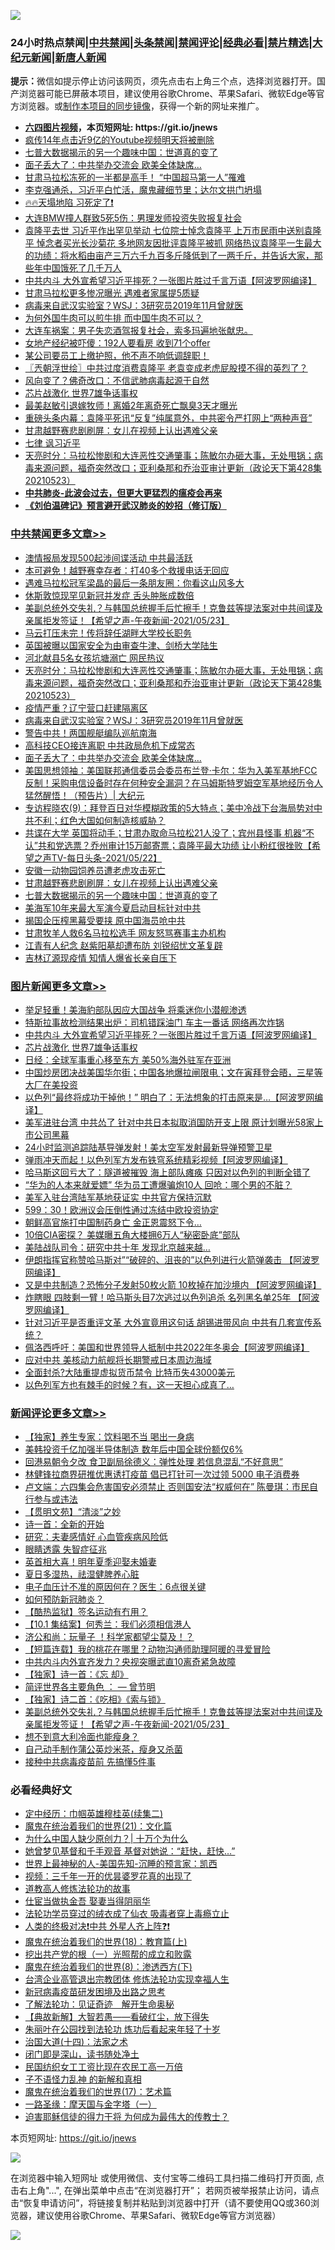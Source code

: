 ![](https://raw.githubusercontent.com/fqnews/bnews/master/64photo/fqnews-qr.jpg)

<div id="tt">
<h3>24小时热点禁闻|<a href="#%E4%B8%AD%E5%85%B1%E7%A6%81%E9%97%BB%E6%9B%B4%E5%A4%9A%E6%96%87%E7%AB%A0">中共禁闻</a>|<a href="#%E5%9B%BE%E7%89%87%E6%96%B0%E9%97%BB%E6%9B%B4%E5%A4%9A%E6%96%87%E7%AB%A0">头条禁闻</a>|<a href="#%E6%96%B0%E9%97%BB%E8%AF%84%E8%AE%BA%E6%9B%B4%E5%A4%9A%E6%96%87%E7%AB%A0">禁闻评论|<a href="#%E5%BF%85%E7%9C%8B%E7%BB%8F%E5%85%B8%E5%A5%BD%E6%96%87">经典必看|<a href="/video.md#%E7%A6%81%E7%89%87%E7%B2%BE%E9%80%89">禁片精选</a>|<a href="https://github.com/fqnews/djy/blob/master/gb/nf1351518.md#1">大纪元新闻</a>|<a href="https://github.com/fqnews/ntdtv/blob/master/gb/prog204.md#1">新唐人新闻</a></h3>
<div><b>提示：</b>微信如提示停止访问该网页，须先点击右上角三个点，选择浏览器打开。国产浏览器可能已屏蔽本项目，建议使用谷歌Chrome、苹果Safari、微软Edge等官方浏览器。或<a href="https://github.com/fqnews/bnews/blob/master/%E5%88%B6%E4%BD%9Cgit%E7%A6%81%E9%97%BB%E9%95%9C%E5%83%8F.md">制作本项目的同步镜像</a>，获得一个新的网址来推广。</div>
<ul>
<li><b><a href="http://d1.bdrive.tk/64.mp4" target="_blank">六四图片视频</a>，本页短网址: https://git.io/jnews</b></li>
<li><a href="/comments/20210523/1552352.md">疯传14年点击近9亿的Youtube视频明天将被删除</a></li>
<li><a href="/cbnews/20210524/1552532.md">七普大数据揭示的另一个趣味中国：世道真的变了</a></li>
<li><a href="/cbnews/20210524/1552594.md">面子丢大了：中共举办交流会 欧美全体缺席…</a></li>
<li><a href="/comments/20210523/1552341.md">甘肃马拉松冻死的一半都是高手！ “中国超马第一人”罹难</a></li>
<li><a href="/cnnews/20210524/1552505.md">李克强通杀，习近平白忙活，魔鬼藏细节里；达尔文拱门坍塌</a></li>
<li><a href="/bannedvideo/20210524/1552572.md">🔥🔥天塌地陷   习死定了❗</a></li>
<li><a href="/cbnews/20210524/1552494.md">大连BMW撞人群致5死5伤：男理发师投资失败报复社会</a></li>
<li><a href="/comments/20210524/1552591.md">袁隆平去世 习近平作出罕见举动 七位院士悼念袁隆平 上万市民雨中送别袁隆平 悼念者买光长沙菊花 多地网友因批评袁隆平被抓 网络热议袁隆平一生最大的功绩：将水稻由亩产三万六千九百多斤降低到了一两千斤，并告诉大家，那些年中国饿死了几千万人</a></li>
<li><a href="/topimagenews/20210524/1552691.md">中共内斗 大外宣希望习近平摔死？一张图片胜过千言万语【阿波罗网编译】</a></li>
<li><a href="/cbnews/20210524/1552467.md">甘肃马拉松更多惨况曝光 遇难者家属提5质疑</a></li>
<li><a href="/cbnews/20210524/1552607.md">病毒来自武汉实验室？WSJ：3研究员2019年11月曾就医</a></li>
<li><a href="/lifebaike/20210524/1552560.md">为何外国牛肉可以煎牛排 而中国牛肉不可以？</a></li>
<li><a href="/bannedvideo/20210523/1552351.md">大连车祸案：男子失恋酒驾报复社会，索多玛遍地张献忠。</a></li>
<li><a href="/cnnews/20210524/1552638.md">女地产经纪被吓傻：192人要看房 收到71个offer</a></li>
<li><a href="/bannedvideo/20210524/1552552.md">某公司要员工上缴护照，他不声不响低调辞职！</a></li>
<li><a href="/ssgc/20210524/1552528.md">〖兲朝浮世绘〗中共过度消费袁隆平 老袁变成老虎屁股摸不得的英烈了？</a></li>
<li><a href="/worldnews/20210523/1552447.md">风向变了？佛奇改口：不信武肺病毒起源于自然</a></li>
<li><a href="/topimagenews/20210524/1552507.md">芯片战激化 世界7雄争话事权</a></li>
<li><a href="/yule/20210524/1552495.md">最美赵敏引退嫁牧师！离婚2年离奇死亡飘臭3天才曝光</a></li>
<li><a href="/baitai/20210523/1552450.md">重磅头条内幕：袁隆平死讯“反复”纯属意外，中共密令严打网上“两种声音”</a></li>
<li><a href="/cbnews/20210524/1552550.md">甘肃越野赛悲剧刷屏：女儿在视频上认出遇难父亲</a></li>
<li><a href="/baitai/20210524/1552574.md">七律 讽习近平</a></li>
<li><a href="/cbnews/20210524/1552645.md">天亮时分：马拉松惨剧和大连恶性交通肇事；陈敏尔办砸大事，无处甩锅；病毒来源问题，福奇突然改口；亚利桑那和乔治亚审计更新（政论天下第428集 20210523）</a></li>
<li><b><a href="/comments/20200211/1275071.md" target="_blank">中共肺炎-此波会过去，但更大更猛烈的瘟疫会再来</a></b></li>
<li><b><a href="/comments/20200207/1272816.md" target="_blank">《刘伯温碑记》预言避开武汉肺炎的妙招（修订版）</a></b></li>
</ul>
</div>

<div class="catlist">
<h3><a href="/cbnews/" target="_blank">中共禁闻</a><span><a href="/cbnews/" target="_blank" rel="nofollow">更多文章>></a></span></h3>
<ul>
<li><a href="/cbnews/20210524/1552768.md" target="_blank">澳情报局发现500起涉间谍活动 中共最活跃</a></li>
<li><a href="/cbnews/20210524/1552731.md" target="_blank">本可避免！越野赛幸存者：打40多个救援电话无回应</a></li>
<li><a href="/cbnews/20210524/1552708.md" target="_blank">遇难马拉松冠军梁晶的最后一条朋友圈：你看这山风多大</a></li>
<li><a href="/cbnews/20210524/1552464.md" target="_blank">休斯敦惊现罕见新冠并发症 舌头肿胀成数倍</a></li>
<li><a href="/comments/20210524/1552692.md" target="_blank">美副总统外交失礼？与韩国总统握手后忙擦手！克鲁兹等提法案对中共间谍及亲属拒发签证！【希望之声-午夜新闻-2021/05/23】</a></li>
<li><a href="/cbnews/20210524/1552671.md" target="_blank">马云打压未完！传将辞任湖畔大学校长职务</a></li>
<li><a href="/cbnews/20210524/1552660.md" target="_blank">英国被曝以国家安全为由审查牛津、剑桥大学陆生</a></li>
<li><a href="/cbnews/20210524/1552650.md" target="_blank">河北献县5名女孩坑塘溺亡 网民热议</a></li>
<li><a href="/cbnews/20210524/1552645.md" target="_blank">天亮时分：马拉松惨剧和大连恶性交通肇事；陈敏尔办砸大事，无处甩锅；病毒来源问题，福奇突然改口；亚利桑那和乔治亚审计更新（政论天下第428集 20210523）</a></li>
<li><a href="/cbnews/20210524/1552624.md" target="_blank">疫情严重？辽宁营口赶建隔离区</a></li>
<li><a href="/cbnews/20210524/1552607.md" target="_blank">病毒来自武汉实验室？WSJ：3研究员2019年11月曾就医</a></li>
<li><a href="/cbnews/20210524/1552606.md" target="_blank">警告中共！两国舰艇编队巡航南海</a></li>
<li><a href="/cbnews/20210524/1552595.md" target="_blank">高科技CEO接连离职 中共政局危机下成常态</a></li>
<li><a href="/cbnews/20210524/1552594.md" target="_blank">面子丢大了：中共举办交流会 欧美全体缺席…</a></li>
<li><a href="/cbnews/20210524/1552593.md" target="_blank">美国思想领袖：美国联邦通信委员会委员布兰登·卡尔：华为入美军基地FCC反制！采购电信设备时存在何种安全漏洞？在马姆斯特罗姆空军基地经历令人猛然醒悟！（预告片）| 大纪元</a></li>
<li><a href="/comments/20210524/1552584.md" target="_blank">专访程晓农(9)：拜登百日对华模糊政策的5大特点；美中冷战下台海局势对中共不利；红色大国如何制造核威胁？</a></li>
<li><a href="/comments/20210524/1552561.md" target="_blank">共谍在大学 英国将动手；甘肃办取命马拉松21人没了；宾州县怪事 机器“不认”共和党选票？乔州审计15万邮寄票；袁隆平最大功绩 让小粉红很挫败【希望之声TV-每日头条-2021/05/22】</a></li>
<li><a href="/cbnews/20210524/1552551.md" target="_blank">安徽一动物园饲养员遭老虎攻击死亡</a></li>
<li><a href="/cbnews/20210524/1552550.md" target="_blank">甘肃越野赛悲剧刷屏：女儿在视频上认出遇难父亲</a></li>
<li><a href="/cbnews/20210524/1552532.md" target="_blank">七普大数据揭示的另一个趣味中国：世道真的变了</a></li>
<li><a href="/cbnews/20210524/1552529.md" target="_blank">美海军10年来最大军演今夏启动目标针对中共</a></li>
<li><a href="/cbnews/20210524/1552525.md" target="_blank">揭国企压榨黑幕受要挟 原中国海员呛中共</a></li>
<li><a href="/cbnews/20210524/1552520.md" target="_blank">甘肃牧羊人救6名马拉松选手 网友怒骂赛事主办机构</a></li>
<li><a href="/cbnews/20210524/1552519.md" target="_blank">江青有人纪念 赵紫阳墓却遭布防 刘锐绍忧文革复辟</a></li>
<li><a href="/cbnews/20210524/1552518.md" target="_blank">吉林辽源现疫情 知情人爆省长亲自压下</a></li>

</ul>
</div>
<div class="catlist">
<h3><a href="/topimagenews/" target="_blank">图片新闻</a><span><a href="/topimagenews/" target="_blank" rel="nofollow">更多文章>></a></span></h3>
<ul>
<li><a href="/topimagenews/20210524/1552810.md" target="_blank">举足轻重！美海豹部队因应大国战争 将乘迷你小潜舰渗透</a></li>
<li><a href="/topimagenews/20210524/1552783.md" target="_blank">特斯拉事故检测结果出炉：司机错踩油门 车主一番话 网络再次炸锅</a></li>
<li><a href="/topimagenews/20210524/1552691.md" target="_blank">中共内斗 大外宣希望习近平摔死？一张图片胜过千言万语【阿波罗网编译】</a></li>
<li><a href="/topimagenews/20210524/1552507.md" target="_blank">芯片战激化 世界7雄争话事权</a></li>
<li><a href="/topimagenews/20210524/1552502.md" target="_blank">日经：全球军事重心移至东方 美50%海外驻军在亚洲</a></li>
<li><a href="/topimagenews/20210522/1551799.md" target="_blank">中国炒房团决战美国华尔街；中国各地爆拉闸限电；文在寅拜登会晤，三星等大厂在美投资</a></li>
<li><a href="/topimagenews/20210522/1551696.md" target="_blank">以色列“最终将成功干掉他！” 明白了：无法想象的打击原来是&#8230;【阿波罗网编译】</a></li>
<li><a href="/topimagenews/20210521/1551152.md" target="_blank">美军进驻台湾 中共怂了 针对中共日本拟取消国防开支上限 原计划曝光58家上市公司黑幕</a></li>
<li><a href="/topimagenews/20210521/1551038.md" target="_blank">24小时监测追踪陆基导弹发射！美太空军发射最新导弹预警卫星</a></li>
<li><a href="/topimagenews/20210521/1550979.md" target="_blank">弹雨冲天而起！以色列军方发布铁穹系统精彩视频【阿波罗网编译】</a></li>
<li><a href="/topimagenews/20210521/1550881.md" target="_blank">哈马斯这回亏大了：隧道被摧毁 海上部队瘫痪 只因对以色列的判断全错了</a></li>
<li><a href="/topimagenews/20210521/1550880.md" target="_blank">“华为的人本来就爱嫖” 华为员工遭爆骗炮10人 回呛：哪个男的不脏？</a></li>
<li><a href="/topimagenews/20210521/1550688.md" target="_blank">美军入驻台湾陆军基地获证实 中共官方保持沉默</a></li>
<li><a href="/topimagenews/20210521/1550640.md" target="_blank">599：30！欧洲议会压倒性通过冻结中欧投资协定</a></li>
<li><a href="/topimagenews/20210520/1550584.md" target="_blank">朝鲜高官施打中国制药身亡 金正恩震怒下令…</a></li>
<li><a href="/topimagenews/20210520/1550302.md" target="_blank">10倍CIA密探？ 美媒曝五角大楼拥6万人“秘密卧底”部队</a></li>
<li><a href="/topimagenews/20210520/1550301.md" target="_blank">美陆战队司令：研究中共十年 发现北京越来越…</a></li>
<li><a href="/topimagenews/20210520/1550150.md" target="_blank">伊朗指挥官称赞哈马斯对”“破碎的、沮丧的”以色列进行火箭弹袭击 【阿波罗网编译】</a></li>
<li><a href="/topimagenews/20210519/1549605.md" target="_blank">又是中共制造？恐怖分子发射50枚火箭 10枚掉在加沙境内 【阿波罗网编译】</a></li>
<li><a href="/topimagenews/20210519/1549591.md" target="_blank">炸瞎眼 四肢剩一臂！哈马斯头目7次逃过以色列追杀 名列黑名单25年 【阿波罗网编译】</a></li>
<li><a href="/topimagenews/20210519/1549524.md" target="_blank">针对习近平是否重评文革 大外宣竟用这句话 胡锡进带风向 中共有几套宣传系统？</a></li>
<li><a href="/topimagenews/20210519/1549350.md" target="_blank">佩洛西呼吁：美国和世界领导人抵制中共2022年冬奥会【阿波罗网编译】</a></li>
<li><a href="/topimagenews/20210519/1549228.md" target="_blank">应对中共 美核动力航舰将长期警戒日本周边海域</a></li>
<li><a href="/topimagenews/20210518/1549110.md" target="_blank">全面封杀?大陆重提虚拟货币禁令 比特币失43000美元</a></li>
<li><a href="/topimagenews/20210518/1548857.md" target="_blank">以色列军方也有棘手的时候？有，这一天担心成真了…</a></li>

</ul>
</div>
<div class="catlist">
<h3><a href="/comments/" target="_blank">新闻评论</a><span><a href="/comments/" target="_blank" rel="nofollow">更多文章>></a></span></h3>
<ul>
<li><a href="/comments/20210524/1552805.md" target="_blank">【独家】养生专家：饮料喝不当 喝出一身病</a></li>
<li><a href="/comments/20210524/1552794.md" target="_blank">美韩投资千亿加强半导体制造 数年后中国全球份额仅6%</a></li>
<li><a href="/comments/20210524/1552787.md" target="_blank">回港易朝令夕改 食卫副局徐德义：弹性处理 若信息混乱“不好意思”</a></li>
<li><a href="/comments/20210524/1552786.md" target="_blank">林健锋拉商界研推优惠诱打疫苗 倡已打针可一次过领 5000 电子消费券</a></li>
<li><a href="/comments/20210524/1552785.md" target="_blank">卢文端：六四集会危害国安必须禁止 否则国安法“权威何在” 陈曼琪：市民自行参与或违法</a></li>
<li><a href="/comments/20210524/1552784.md" target="_blank">【贯明文苑】“清淡”之妙</a></li>
<li><a href="/comments/20210524/1552746.md" target="_blank">诗一首：全新的开始</a></li>
<li><a href="/comments/20210524/1552736.md" target="_blank">研究：夫妻感情好 心血管疾病风险低</a></li>
<li><a href="/comments/20210524/1552735.md" target="_blank">眼睛透露 失智症征兆</a></li>
<li><a href="/comments/20210524/1552727.md" target="_blank">英首相大喜！明年夏季迎娶未婚妻</a></li>
<li><a href="/comments/20210524/1552726.md" target="_blank">夏日多湿热，祛湿健脾养心脏</a></li>
<li><a href="/comments/20210524/1552725.md" target="_blank">电子血压计不准的原因何在？医生：6点很关键</a></li>
<li><a href="/comments/20210524/1552724.md" target="_blank">如何预防新冠肺炎？</a></li>
<li><a href="/comments/20210524/1552716.md" target="_blank">【酷热监狱】签名运动有冇用？</a></li>
<li><a href="/comments/20210524/1552715.md" target="_blank">【10.1 集结案】何秀兰：我们必须相信港人</a></li>
<li><a href="/comments/20210524/1552714.md" target="_blank">济公和尚：玩量子 ！科学家都望尘莫及！？</a></li>
<li><a href="/comments/20210524/1552713.md" target="_blank">【短篇连载】我的桃花在哪里？动物沟通师助理阿暖的寻爱冒险</a></li>
<li><a href="/comments/20210524/1552712.md" target="_blank">中共内斗内外宣齐发力？央视突曝武直10离奇紧急故障</a></li>
<li><a href="/comments/20210524/1552711.md" target="_blank">【独家】诗一首：《忘 却》</a></li>
<li><a href="/comments/20210524/1552498.md" target="_blank">简评世界各主要角色 ： — 曾节明</a></li>
<li><a href="/comments/20210524/1552696.md" target="_blank">【独家】诗二首：《吃相》《索与锁》</a></li>
<li><a href="/comments/20210524/1552692.md" target="_blank">美副总统外交失礼？与韩国总统握手后忙擦手！克鲁兹等提法案对中共间谍及亲属拒发签证！【希望之声-午夜新闻-2021/05/23】</a></li>
<li><a href="/comments/20210524/1552686.md" target="_blank">想不到意大利冷面也能瘦身？</a></li>
<li><a href="/comments/20210524/1552685.md" target="_blank">自己动手制作蒲公英炒米茶，瘦身又杀菌</a></li>
<li><a href="/comments/20210524/1552684.md" target="_blank">接种中共病毒疫苗前 先搞懂5件事</a></li>

</ul>
</div>

<div class="catlist">
<h3>必看经典好文</h3>
<ul>
<li><a href="/tculture/20161102/608445.md" target="_blank">定中经历：巾帼英雄穆桂英(续集二)</a></li>
<li><a href="/comments/20180802/980476.md" target="_blank">魔鬼在统治着我们的世界(21)：文化篇</a></li>
<li><a href="/ssgc/20200715/1360940.md" target="_blank">为什么中国人缺少原创力？| 十万个为什么</a></li>
<li><a href="/cnnews/20210420/1529760.md" target="_blank">她曾梦见基督和千手观音 基督对她说：“赶快，赶快…”</a></li>
<li><a href="/comments/20200605/783244.md" target="_blank">世界上最神秘的人-美国先知-沉睡的预言家：凯西</a></li>
<li><a href="/aomi/qiwen/20151223/484507.md" target="_blank">视频：三千年一开的优昙婆罗花真的出现了</a></li>
<li><a href="/comments/20200805/1375080.md" target="_blank">道教高人修炼法轮功的故事</a></li>
<li><a href="/lifebaike/20161111/612348.md" target="_blank">仕宦当做执金吾 娶妻当得阴丽华</a></li>
<li><a href="/comments/20210317/1506773.md" target="_blank">法轮功学员穿过的绒衣成了仙衣 吸毒者穿上毒瘾立止</a></li>
<li><a href="/cbnews/20210119/1470579.md" target="_blank">人类的终极对决❗中共 外星人齐上阵❓❗</a></li>
<li><a href="/topimagenews/20180701/965109.md" target="_blank">魔鬼在统治着我们的世界(18)：教育篇(上)</a></li>
<li><a href="/comments/20200629/1352460.md" target="_blank">挖出共产党的根（一）光照帮的成立和败露</a></li>
<li><a href="/topimagenews/20180527/948714.md" target="_blank">魔鬼在统治着我们的世界(8)：渗透西方(下)</a></li>
<li><a href="/comments/20200528/1335859.md" target="_blank">台湾企业高管退出宗教团体 修炼法轮功实现幸福人生</a></li>
<li><a href="/comments/20200917/1029129.md" target="_blank">新冠病毒疫苗研发困境及出路之思考</a></li>
<li><a href="/comments/20200307/1289968.md" target="_blank">了解法轮功：见证奇迹　解开生命奥秘</a></li>
<li><a href="/comments/20201217/1449706.md" target="_blank">【典故新解】大智若愚——看破红尘，放下得失</a></li>
<li><a href="/comments/20210216/1488271.md" target="_blank">朱丽叶在公园找到法轮功 炼功后看起来年轻了十岁</a></li>
<li><a href="/cbnews/20180320/916962.md" target="_blank">治国大道(十四)：法家之术</a></li>
<li><a href="/tculture/20200803/1373949.md" target="_blank">闭门即是深山，读书随处净土</a></li>
<li><a href="/lifebaike/20200515/1328783.md" target="_blank">民国纺织女工工资比现在农民工高一万倍</a></li>
<li><a href="/comments/20190427/1119935.md" target="_blank">子不语怪力乱神 的新解和真相</a></li>
<li><a href="/topimagenews/20180620/960677.md" target="_blank">魔鬼在统治着我们的世界(17)：艺术篇</a></li>
<li><a href="/tculture/20160806/568214.md" target="_blank">一路圣缘：摩天国与金字塔（一）</a></li>
<li><a href="/comments/20200622/1346846.md" target="_blank">迫害耶稣信徒的得力干将  为何成为最伟大的传教士？</a></li>

</ul>
</div>

本页短网址: https://git.io/jnews

![](https://raw.githubusercontent.com/fqnews/bnews/master/64photo/fqnews-qr.jpg)

在浏览器中输入短网址 或使用微信、支付宝等二维码工具扫描二维码打开页面, 点击右上角"...", 在弹出菜单中点击“在浏览器打开”； 若网页被举报禁止访问，请点击“恢复申请访问”，将链接复制并粘贴到浏览器中打开（请不要使用QQ或360浏览器，建议使用谷歌Chrome、苹果Safari、微软Edge等官方浏览器）

![](https://raw.githubusercontent.com/fqnews/bnews/master/64photo/wx.jpg)